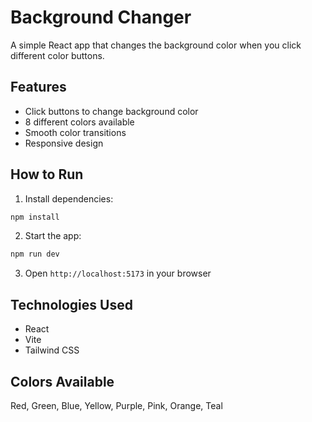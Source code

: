 # Background Changer

A simple React app that changes the background color when you click different color buttons.

## Features

- Click buttons to change background color
- 8 different colors available
- Smooth color transitions
- Responsive design

## How to Run

1. Install dependencies:
```bash
npm install
```

2. Start the app:
```bash
npm run dev
```

3. Open `http://localhost:5173` in your browser

## Technologies Used

- React
- Vite
- Tailwind CSS

## Colors Available

Red, Green, Blue, Yellow, Purple, Pink, Orange, Teal